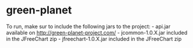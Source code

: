 green-planet
============

To run, make sur to include the following jars to the project:
	- api.jar available on http://green-planet-project.com/
	- jcommon-1.0.X.jar 	included in the JFreeChart zip
	- jfreechart-1.0.X.jar	included in the JFreeChart zip